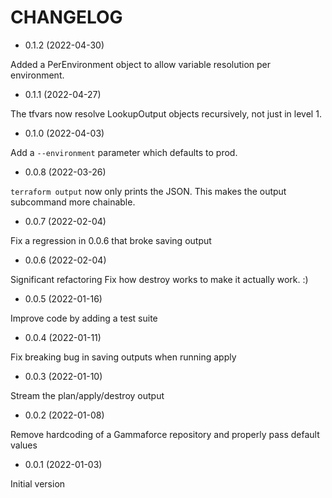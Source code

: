 # CHANGELOG

* 0.1.2 (2022-04-30)

Added a PerEnvironment object to allow variable resolution per environment.

* 0.1.1 (2022-04-27)

The tfvars now resolve LookupOutput objects recursively, not just in level 1.

* 0.1.0 (2022-04-03)

Add a `--environment` parameter which defaults to prod.

* 0.0.8 (2022-03-26)

`terraform output` now only prints the JSON. This makes the output subcommand
more chainable.

* 0.0.7 (2022-02-04)

Fix a regression in 0.0.6 that broke saving output

* 0.0.6 (2022-02-04)

Significant refactoring
Fix how destroy works to make it actually work. :)

* 0.0.5 (2022-01-16)

Improve code by adding a test suite

* 0.0.4 (2022-01-11)

Fix breaking bug in saving outputs when running apply

* 0.0.3 (2022-01-10)

Stream the plan/apply/destroy output

* 0.0.2 (2022-01-08)

Remove hardcoding of a Gammaforce repository and properly pass default values

* 0.0.1 (2022-01-03)

Initial version
